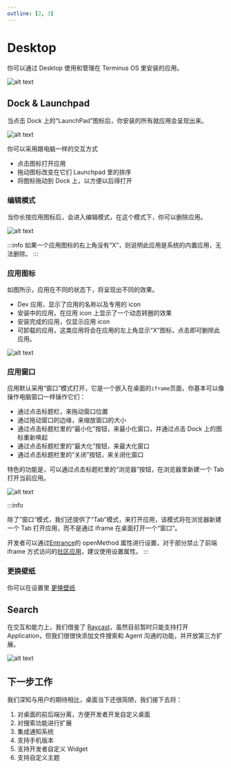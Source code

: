 ```yaml
---
outline: [2, 3]
---
```


# Desktop

你可以通过 Desktop 使用和管理在 Terminus OS 里安装的应用。

![alt text](/images/how-to/terminus/desktop.jpg)

## Dock & Launchpad

当点击 Dock 上的“LaunchPad”图标后，你安装的所有就应用会呈现出来。

![alt text](/images/how-to/terminus/desktop_lauchpad.jpg)

你可以采用跟电脑一样的交互方式

- 点击图标打开应用
- 拖动图标改变在它们 Launchpad 里的排序
- 将图标拖动到 Dock 上，以方便以后得打开

### 编辑模式

当你长按应用图标后，会进入编辑模式，在这个模式下，你可以删除应用。

![alt text](/images/how-to/terminus/desktop_application2.jpg)

:::info
如果一个应用图标的右上角没有“X”，则说明此应用是系统的内置应用，无法删除。
:::

### 应用图标

如图所示，应用在不同的状态下，将呈现出不同的效果。

- Dev 应用，显示了应用的名称以及专用的 icon
- 安装中的应用，在应用 icon 上显示了一个动态转圈的效果
- 安装完成的应用，仅显示应用 icon
- 可卸载的应用，这类应用将会在应用的左上角显示“X”图标，点击即可删除此应用。

![alt text](/images/how-to/terminus/desktop_application.jpg)

### 应用窗口

应用默认采用“窗口”模式打开，它是一个嵌入在桌面的`iframe`页面，你基本可以像操作电脑窗口一样操作它们：

- 通过点击标题栏，来拖动窗口位置
- 通过拖动窗口的边缘，来缩放窗口的大小
- 通过点击标题栏里的“最小化”按钮，来最小化窗口，并通过点击 Dock 上的图标重新唤起
- 通过点击标题栏里的“最大化”按钮，来最大化窗口
- 通过点击标题栏里的“关闭”按钮，来关闭化窗口

特色的功能是，可以通过点击标题栏里的“浏览器”按钮，在浏览器里新建一个 Tab 打开当前应用。

![alt text](/images/how-to/terminus/desktop_window.jpg)

:::info

除了”窗口“模式，我们还提供了“Tab”模式，来打开应用，该模式将在浏览器新建一个 Tab 打开应用，而不是通过 iframe 在桌面打开一个“窗口”。

开发者可以通过[Entrance](../../developer/develop/package/manifest.md#entrances)的 openMethod 属性进行设置，对于部分禁止了前端 iframe 方式访问的[社区应用](../../overview/terminus/application.md#社区应用)，建议使用设置属性。
:::

### 更换壁纸

你可以在设置里 [更换壁纸](./settings/wallpaper.md)

## Search

在交互和能力上，我们借鉴了 [Raycast](https://www.raycast.com/)，虽然目前暂时只能支持打开 Application，但我们很很快添加文件搜索和 Agent 沟通的功能，并开放第三方扩展。

![alt text](/images/how-to/terminus/desktop_search.jpg)

## 下一步工作

我们深知与用户的期待相比，桌面当下还很简陋，我们接下去将：

1. 对桌面的前后端分离，方便开发者开发自定义桌面
2. 对搜索功能进行扩展
3. 集成通知系统
4. 支持手机版本
5. 支持开发者自定义 Widget
6. 支持自定义主题
